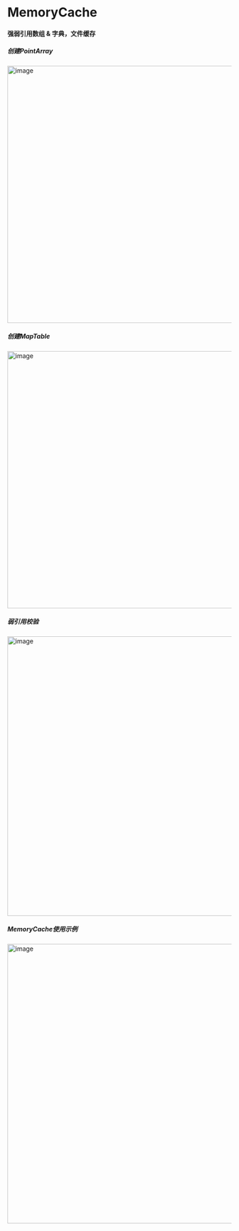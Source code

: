# MemoryCache

#### 强弱引用数组 & 字典，文件缓存

##### 创建PointArray
<img width="577" alt="image" src="https://user-images.githubusercontent.com/13111933/155184700-003b0225-b354-4872-9599-df14b977a29c.png">

##### 创建MapTable
<img width="577" alt="image" src="https://user-images.githubusercontent.com/13111933/155184770-c50bde1a-a51e-4378-8e56-045058376373.png">

##### 弱引用校验
<img width="627" alt="image" src="https://user-images.githubusercontent.com/13111933/155185766-d926907a-f8af-4ff8-93b0-0d32b038b553.png">

##### MemoryCache使用示例
<img width="627" alt="image" src="https://user-images.githubusercontent.com/13111933/155189386-40cfedcb-c5ab-4ad4-8896-4bd14cb566f7.png">
